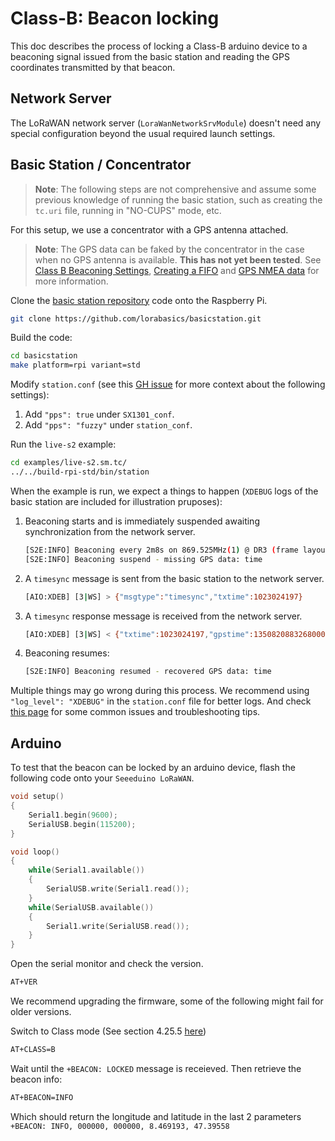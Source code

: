 # Class-B: Beacon locking

This doc describes the process of locking a Class-B arduino device to a beaconing signal issued from the basic station and reading the GPS coordinates transmitted by that beacon.

## Network Server

The LoRaWAN network server (`LoraWanNetworkSrvModule`) doesn't need any special configuration beyond the usual required launch settings.

## Basic Station / Concentrator

> **Note**: The following steps are not comprehensive and assume some previous knowledge of running the basic station, such as creating the `tc.uri` file, running in "NO-CUPS" mode, etc.

For this setup, we use a concentrator with a GPS antenna attached.

> **Note**: The GPS data can be faked by the concentrator in the case when no GPS antenna is available. **This has not yet been tested**. See [Class B Beaconing Settings](https://lora-developers.semtech.com/build/software/lora-basics/lora-basics-for-gateways/?url=conf.html), [Creating a FIFO](https://tldp.org/LDP/lpg/node17.html) and [GPS NMEA data](https://www.gpsworld.com/what-exactly-is-gps-nmea-data/#:~:text=Today%20in%20the%20world%20of,and%20match%20hardware%20and%20software.) for more information.

Clone the [basic station repository](https://github.com/lorabasics/basicstation) code onto the Raspberry Pi.

```bash
git clone https://github.com/lorabasics/basicstation.git
```

Build the code:

```bash
cd basicstation
make platform=rpi variant=std
```

Modify `station.conf` (see this [GH issue](https://github.com/lorabasics/basicstation/issues/98#issuecomment-831204980) for more context about the following settings):

1. Add `"pps": true` under `SX1301_conf`.
2. Add `"pps": "fuzzy"` under `station_conf`.

Run the `live-s2` example:

```bash
cd examples/live-s2.sm.tc/
../../build-rpi-std/bin/station
```

When the example is run, we expect a things to happen (`XDEBUG` logs of the basic station are included for illustration pruposes):

1. Beaconing starts and is immediately suspended awaiting synchronization from the network server.

   ```bash
   [S2E:INFO] Beaconing every 2m8s on 869.525MHz(1) @ DR3 (frame layout 2/8/17)
   [S2E:INFO] Beaconing suspend - missing GPS data: time
   ```

1. A `timesync` message is sent from the basic station to the network server.

   ```bash
   [AIO:XDEB] [3|WS] > {"msgtype":"timesync","txtime":1023024197}
   ```

1. A `timesync` response message is received from the network server.

   ```bash
   [AIO:XDEB] [3|WS] < {"txtime":1023024197,"gpstime":1350820883268000,"msgtype":"timesync"}
   ```

1. Beaconing resumes:

   ```bash
   [S2E:INFO] Beaconing resumed - recovered GPS data: time
   ```

Multiple things may go wrong during this process. We recommend using `"log_level": "XDEBUG"` in the `station.conf` file for better logs. And check [this page](gateway-troubleshooting.md) for some common issues and troubleshooting tips.

## Arduino

To test that the beacon can be locked by an arduino device, flash the following code onto your `Seeeduino LoRaWAN`.

```c
void setup()
{
    Serial1.begin(9600);
    SerialUSB.begin(115200);
}

void loop()
{
    while(Serial1.available())
    {
        SerialUSB.write(Serial1.read());
    }
    while(SerialUSB.available())
    {
        Serial1.write(SerialUSB.read());
    }
}
```

Open the serial monitor and check the version.

```bash
AT+VER
```

We recommend upgrading the firmware, some of the following might fail for older versions.

Switch to Class mode (See section 4.25.5 [here](https://files.seeedstudio.com/wiki/Seeeduino_LoRa/res/AT-Command-Specificationv1.2.pdf))

```bash
AT+CLASS=B
```

Wait until the `+BEACON: LOCKED` message is receieved. Then retrieve the beacon info:

```bash
AT+BEACON=INFO
```

Which should return the longitude and latitude in the last 2 parameters `+BEACON: INFO, 000000, 000000, 8.469193, 47.39558`
